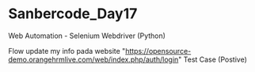 # Sanbercode_Day17
Web Automation - Selenium Webdriver (Python)

Flow update my info pada website "https://opensource-demo.orangehrmlive.com/web/index.php/auth/login"
Test Case (Postive)
